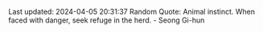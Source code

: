 Last updated: 2024-04-05 20:31:37
Random Quote: Animal instinct. When faced with danger, seek refuge in the herd. - Seong Gi-hun